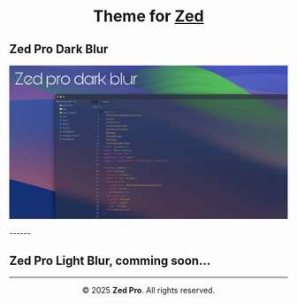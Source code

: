 <!-- TITRE PRINCIPAL -->
<h1 align="center">
  Theme for <a href="https://zed.dev/" target="_blank">Zed</a>
</h1>

<!-- SOUS-TITRE -->
<h2 align="left" ">
  Zed Pro Dark Blur
</h2>

<!-- IMAGE PRINCIPALE -->
<p align="center" ;">
  <img src="Zed-pro_blur/assets/zed-pro-dark_blur.png" alt="Zed Pro Dark Preview" width="800"/>
</p>
------
<!-- APERÇU SECONDAIRE -->
<h2 align="left" ">
  Zed Pro Light Blur, comming soon...
</h2>

<!-- FOOTER -->
<hr>
<p align="center" style="margin-top: 1em;">
  © 2025 <strong>Zed Pro</strong>. All rights reserved.
</p>
